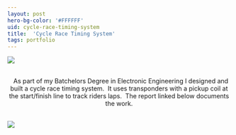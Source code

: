 ```yaml
---
layout: post
hero-bg-color: '#FFFFFF'
uid: cycle-race-timing-system
title:  'Cycle Race Timing System'
tags: portfolio
---
```


<a href="{{ site.url }}/images/portfolio/cycle-race-timing-system/IMG_20190402_153322.jpg">
<img src = "{{ site.url }}/images/portfolio/cycle-race-timing-system/IMG_20190402_153322.jpg">
</a>


<div class="sqs-html-content">
 <p class="" style="text-align:center;white-space:pre-wrap;">
  As part of my Batchelors Degree in Electronic Engineering I designed and built a cycle race timing system.  It uses transponders with a pickup coil at the start/finish line to track riders laps.  The report linked below documents the work.
 </p>
</div>


<a href="{{ site.url }}/images/portfolio/cycle-race-timing-system/Cycle+Club+Race+Timing+System.png">
<img src = "{{ site.url }}/images/portfolio/cycle-race-timing-system/Cycle+Club+Race+Timing+System.png">
</a>


